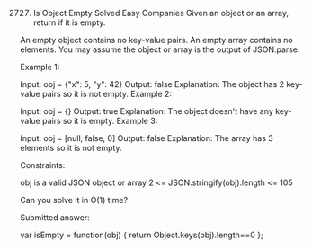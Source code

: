 2727. Is Object Empty
Solved
Easy
Companies
Given an object or an array, return if it is empty.

An empty object contains no key-value pairs.
An empty array contains no elements.
You may assume the object or array is the output of JSON.parse.

 

Example 1:

Input: obj = {"x": 5, "y": 42}
Output: false
Explanation: The object has 2 key-value pairs so it is not empty.
Example 2:

Input: obj = {}
Output: true
Explanation: The object doesn't have any key-value pairs so it is empty.
Example 3:

Input: obj = [null, false, 0]
Output: false
Explanation: The array has 3 elements so it is not empty.
 

Constraints:

obj is a valid JSON object or array
2 <= JSON.stringify(obj).length <= 105
 

Can you solve it in O(1) time?


Submitted answer:

var isEmpty = function(obj) {
    return Object.keys(obj).length==0
};